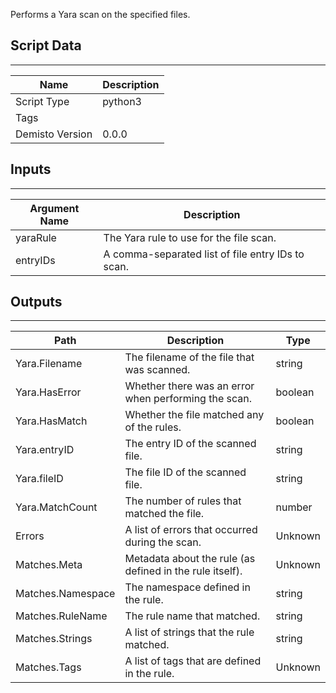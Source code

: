 Performs a Yara scan on the specified files.
## Script Data
---

| **Name** | **Description** |
| --- | --- |
| Script Type | python3 |
| Tags |  |
| Demisto Version | 0.0.0 |

## Inputs
---

| **Argument Name** | **Description** |
| --- | --- |
| yaraRule | The Yara rule to use for the file scan. |
| entryIDs | A comma-separated list of file entry IDs to scan. |

## Outputs
---

| **Path** | **Description** | **Type** |
| --- | --- | --- |
| Yara.Filename | The filename of the file that was scanned. | string |
| Yara.HasError | Whether there was an error when performing the scan. | boolean |
| Yara.HasMatch | Whether the file matched any of the rules. | boolean |
| Yara.entryID | The entry ID of the scanned file. | string |
| Yara.fileID | The file ID of the scanned file. | string |
| Yara.MatchCount | The number of rules that matched the file. | number |
| Errors | A list of errors that occurred during the scan. | Unknown |
| Matches.Meta | Metadata about the rule (as defined in the rule itself). | Unknown |
| Matches.Namespace | The namespace defined in the rule. | string |
| Matches.RuleName | The rule name that matched. | string |
| Matches.Strings | A list of strings that the rule matched. | string |
| Matches.Tags | A list of tags that are defined in the rule. | Unknown |
